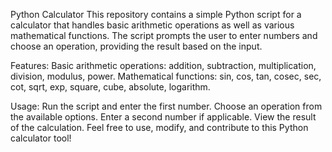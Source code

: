 Python Calculator
This repository contains a simple Python script for a calculator that handles basic arithmetic operations as well as various mathematical functions. The script prompts the user to enter numbers and choose an operation, providing the result based on the input.

Features:
Basic arithmetic operations: addition, subtraction, multiplication, division, modulus, power.
Mathematical functions: sin, cos, tan, cosec, sec, cot, sqrt, exp, square, cube, absolute, logarithm.

Usage:
Run the script and enter the first number.
Choose an operation from the available options.
Enter a second number if applicable.
View the result of the calculation.
Feel free to use, modify, and contribute to this Python calculator tool!
